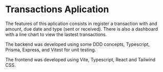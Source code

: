 # Transactions Aplication

The features of this aplication consists in register a transaction with and amount, due date and type (sent or received). There is also a dashboard with a line chart to view the lastest transactions.

The backend was developed using some DDD concepts, Typescript, Prisma, Express, and Vitest for unit testing.

The frontend was developed using Vite, Typescript, React and Tailwind CSS.